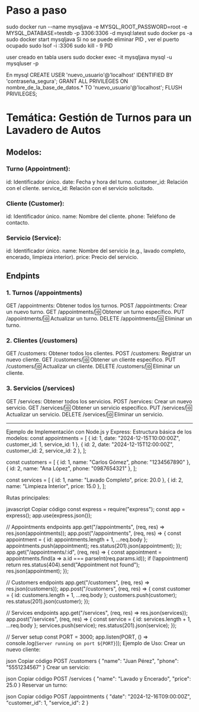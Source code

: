 

# Paso a paso

sudo docker run --name mysqljava -e MYSQL_ROOT_PASSWORD=root -e MYSQL_DATABASE=testdb -p 3306:3306 -d mysql:latest
sudo docker ps -a 
sudo docker start mysqljava
Si no se puede eliminar PID , ver el puerto ocupado
sudo lsof -i :3306
sudo kill - 9 PID

user creado en tabla users
sudo docker exec  -it mysqljava mysql -u mysqluser -p

En mysql 
CREATE USER 'nuevo_usuario'@'localhost' IDENTIFIED BY 'contraseña_segura';
GRANT ALL PRIVILEGES ON nombre_de_la_base_de_datos.* TO 'nuevo_usuario'@'localhost';
FLUSH PRIVILEGES;


# Temática: Gestión de Turnos para un Lavadero de Autos

## Modelos:

### Turno (Appointment):
id: Identificador único.
date: Fecha y hora del turno.
customer_id: Relación con el cliente.
service_id: Relación con el servicio solicitado.

### Cliente (Customer):
id: Identificador único.
name: Nombre del cliente.
phone: Teléfono de contacto.

### Servicio (Service):
id: Identificador único.
name: Nombre del servicio (e.g., lavado completo, encerado, limpieza interior).
price: Precio del servicio.

## Endpints

### 1. Turnos (/appointments)
GET /appointments: Obtener todos los turnos.
POST /appointments: Crear un nuevo turno.
GET /appointments/:id: Obtener un turno específico.
PUT /appointments/:id: Actualizar un turno.
DELETE /appointments/:id: Eliminar un turno.
### 2. Clientes (/customers)
GET /customers: Obtener todos los clientes.
POST /customers: Registrar un nuevo cliente.
GET /customers/:id: Obtener un cliente específico.
PUT /customers/:id: Actualizar un cliente.
DELETE /customers/:id: Eliminar un cliente.
### 3. Servicios (/services)
GET /services: Obtener todos los servicios.
POST /services: Crear un nuevo servicio.
GET /services/:id: Obtener un servicio específico.
PUT /services/:id: Actualizar un servicio.
DELETE /services/:id: Eliminar un servicio.

____________________________________________________________________________________________________________________________________

Ejemplo de Implementación con Node.js y Express:
Estructura básica de los modelos:
const appointments = [
  { id: 1, date: "2024-12-15T10:00:00Z", customer_id: 1, service_id: 1 },
  { id: 2, date: "2024-12-15T12:00:00Z", customer_id: 2, service_id: 2 },
];

const customers = [
  { id: 1, name: "Carlos Gómez", phone: "1234567890" },
  { id: 2, name: "Ana López", phone: "0987654321" },
];

const services = [
  { id: 1, name: "Lavado Completo", price: 20.0 },
  { id: 2, name: "Limpieza Interior", price: 15.0 },
];




Rutas principales:

javascript
Copiar código
const express = require("express");
const app = express();
app.use(express.json());

// Appointments endpoints
app.get("/appointments", (req, res) => res.json(appointments));
app.post("/appointments", (req, res) => {
  const appointment = { id: appointments.length + 1, ...req.body };
  appointments.push(appointment);
  res.status(201).json(appointment);
});
app.get("/appointments/:id", (req, res) => {
  const appointment = appointments.find(a => a.id === parseInt(req.params.id));
  if (!appointment) return res.status(404).send("Appointment not found");
  res.json(appointment);
});

// Customers endpoints
app.get("/customers", (req, res) => res.json(customers));
app.post("/customers", (req, res) => {
  const customer = { id: customers.length + 1, ...req.body };
  customers.push(customer);
  res.status(201).json(customer);
});

// Services endpoints
app.get("/services", (req, res) => res.json(services));
app.post("/services", (req, res) => {
  const service = { id: services.length + 1, ...req.body };
  services.push(service);
  res.status(201).json(service);
});

// Server setup
const PORT = 3000;
app.listen(PORT, () => console.log(`Server running on port ${PORT}`));
Ejemplo de Uso:
Crear un nuevo cliente:

json
Copiar código
POST /customers
{
  "name": "Juan Pérez",
  "phone": "5551234567"
}
Crear un servicio:

json
Copiar código
POST /services
{
  "name": "Lavado y Encerado",
  "price": 25.0
}
Reservar un turno:

json
Copiar código
POST /appointments
{
  "date": "2024-12-16T09:00:00Z",
  "customer_id": 1,
  "service_id": 2
}
